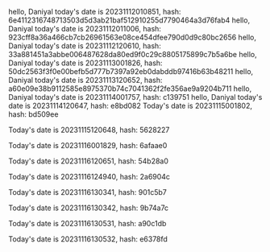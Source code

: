 hello, Daniyal today's date is 20231112010851, hash: 6e4112316748713503d5d3ab21baf512910255d7790464a3d76fab4
hello, Daniyal today's date is 20231112011006, hash: 923cff8a36a466cb7cb26961563e08ce454dfee790d0d9c80bc2656
hello, Daniyal today's date is 20231112120610, hash: 33a881451a3abbe006487628da80ed9f0c29c8805175899c7b5a6be
hello, Daniyal today's date is 20231113001826, hash: 50dc2563f3f0e00befb5d777b7397a92eb0dabddb97416b63b48211
hello, Daniyal today's date is 20231113120652, hash: a60e09e38b9112585e8975370b74c7041362f2fe356ae9a9204b711
hello, Daniyal today's date is 20231114001757, hash: c139751
hello, Daniyal today's date is 20231114120647, hash: e8bd082
Today's date is 20231115001802, hash: bd509ee 

Today's date is 20231115120648, hash: 5628227 

Today's date is 20231116001829, hash: 6afaae0 

Today's date is 20231116120651, hash: 54b28a0 

Today's date is 20231116124940, hash: 2a6904c 

Today's date is 20231116130341, hash: 901c5b7 

Today's date is 20231116130342, hash: 9b74a7c 

Today's date is 20231116130531, hash: a90c1db 

Today's date is 20231116130532, hash: e6378fd 

